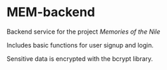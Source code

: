 ﻿# MEM-backend
Backend service for the project *Memories of the Nile*

Includes basic functions for user signup and login.

Sensitive data is encrypted with the bcrypt library.
